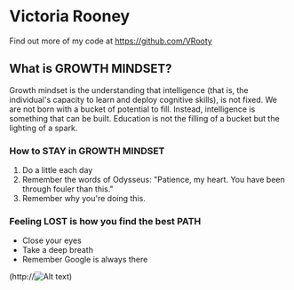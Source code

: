 # Victoria Rooney
Find out more of my code at <https://github.com/VRooty>

## What is GROWTH MINDSET?

Growth mindset is the understanding that intelligence (that is, the individual's capacity to learn and deploy cognitive skills), is not fixed. We are not born with a bucket of potential to fill. Instead, intelligence is something that can be built. Education is not the filling of a bucket but the lighting of a spark.

### How to STAY in GROWTH MINDSET
1. Do a little each day
2. Remember the words of Odysseus: "Patience, my heart. You have been through fouler than this."
3. Remember why you're doing this.

### Feeling LOST is how you find the best PATH

- Close your eyes
- Take a deep breath
- Remember Google is always there

(http://![Alt text](image.png))

